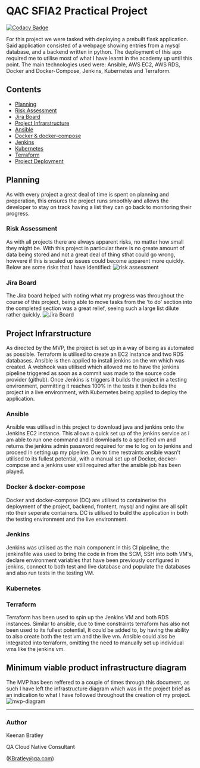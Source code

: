 # QAC SFIA2 Practical Project

[![Codacy Badge](https://api.codacy.com/project/badge/Grade/a30d4a530d4d4c78995d77083cd6888a)](https://app.codacy.com/gh/keenan218/sfia2-project?utm_source=github.com&utm_medium=referral&utm_content=keenan218/sfia2-project&utm_campaign=Badge_Grade)

For this project we were tasked with deploying a prebuilt flask application. Said application consisted of a webpage showing entries from a mysql database, and a backend written in python. The deployment of this app required me to utilise most of what I have learnt in the academy up until this point. The main technologies used were: Ansible, AWS EC2, AWS RDS, Docker and Docker-Compose, Jenkins, Kubernetes and Terraform. 

## Contents

* [Planning](#planning)
* [Risk Assessment](#risk-assessment)
* [Jira Board](#jira-board)
* [Project Infrarstructure](#project-infrarstructure)
* [Ansible](#ansible)
* [Docker & docker-compose](#docker--docker-compose)
* [Jenkins](#jenkins)
* [Kubernetes](#kubernetes)
* [Terraform](#terraform)
* [Project Deployment](#project-deployment)
  
## Planning
As with every project a great deal of time is spent on planning and preperation, this ensures the project runs smoothly and allows the developer to stay on track having a list they can go back to monitoring their progress. 

### Risk Assessment
As with all projects there are always apparent risks, no matter how small they might be. With this project in particular there is no greate amount of data being stored and not a great deal of thing sthat could go wrong, howvere if this is scaled up issues could become apparent more quickly. Below are some risks that I have identified:
![risk assessment](https://i.imgur.com/R06k1Z6.png)

### Jira Board
The Jira board helped with noting what my progress was throughout the course of this project, being able to move tasks from the 'to do' section into the completed section was a great relief, seeing such a large list dilute rather quickly. 
![Jira Board](https://i.imgur.com/zIr04ll.png)

## Project Infrarstructure
As directed by the MVP, the project is set up in a way of being as automated as possible. Terraform is utilised to create an EC2 instance and two RDS databases. Ansible is then applied to install jenkins on the vm which was created. A webhook was utilised which allowed me to have the jenkins pipeline triggered as soon as a commit was made to the source code provider (github). Once Jenkins is triggers it builds the project in a testing environment, permitting it reaches 100% in the tests it then builds the project in a live environment, with Kubernetes being applied to deploy the application.

### Ansible
Ansible was utilised in this project to download java and jenkins onto the Jenkins EC2 instance. This allows a quick set up of the jenkins service as i am able to run one command and it downloads to a specified vm and returns the jenkins admin password required for me to log on to jenkins and proceed in setting up my pipeline. Due to time restraints ansible wasn't utilised to its fullest potential, with a manual set up of Docker, docker-compose and a jenkins user still required after the ansible job has been played. 

### Docker & docker-compose
Docker and docker-compose (DC) are utilised to containerise the deployment of the project, backend, frontent, mysql and nginx are all split nto their seperate containers. DC is utilised to build the application in both the testing environment and the live environment. 

### Jenkins
Jenkins was utilised as the main component in this CI pipeline, the jenkinsfile was used to bring the code in from the SCM, SSH into both VM's, declare environment variables that have been previously configured in jenkins, connect to both test and live database and populate the databases and also run tests in the testing VM.

### Kubernetes

### Terraform
Terraform has been used to spin up the Jenkins VM and both RDS instances. Similar to ansible, due to time constraints terraform has also not been used to its fullest potential, It could be added to, by having the ability to also create both the test vm and the live vm. Ansible could also be integrated into terraform, omitting the need to manually set up individual vms like the jenkins vm. 

## Minimum viable product infrastructure diagram
The MVP has been reffered to a couple of times through this document, as such I have left the infrastructure diagram which was in the project brief as an indication to what I have followed throughout the creation of my project.
![mvp-diagram](https://i.imgur.com/i5qfOas.png)

----

### **Author**

Keenan Bratley

QA Cloud Native Consultant

(KBratley@qa.com)
